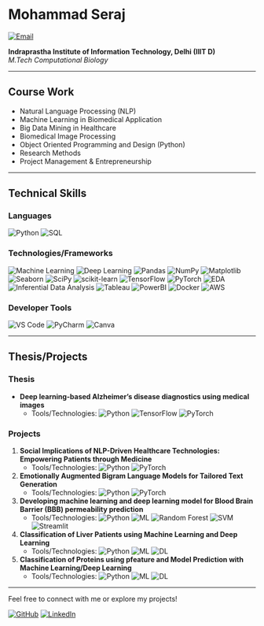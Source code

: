 # Mohammad Seraj

[![Email](https://img.shields.io/badge/Email-mail.serajansari@gmail.com-blue)](mailto:mail.serajansari@gmail.com)

**Indraprastha Institute of Information Technology, Delhi (IIIT D)**  
*M.Tech Computational Biology*

---

## Course Work
- Natural Language Processing (NLP)
- Machine Learning in Biomedical Application
- Big Data Mining in Healthcare
- Biomedical Image Processing
- Object Oriented Programming and Design (Python)
- Research Methods
- Project Management & Entrepreneurship

---

## Technical Skills

### Languages
![Python](https://img.shields.io/badge/Python-3776AB?logo=python&logoColor=white&style=for-the-badge)
![SQL](https://img.shields.io/badge/SQL-4479A1?logo=sql&logoColor=white&style=for-the-badge)

### Technologies/Frameworks
![Machine Learning](https://img.shields.io/badge/Machine%20Learning-FF6F00?logo=AI&logoColor=white&style=for-the-badge)
![Deep Learning](https://img.shields.io/badge/Deep%20Learning-FF6F00?logo=AI&logoColor=white&style=for-the-badge)
![Pandas](https://img.shields.io/badge/Pandas-150458?logo=pandas&logoColor=white&style=for-the-badge)
![NumPy](https://img.shields.io/badge/NumPy-013243?logo=numpy&logoColor=white&style=for-the-badge)
![Matplotlib](https://img.shields.io/badge/Matplotlib-00427E?logo=matplotlib&logoColor=white&style=for-the-badge)
![Seaborn](https://img.shields.io/badge/Seaborn-3776AB?logo=seaborn&logoColor=white&style=for-the-badge)
![SciPy](https://img.shields.io/badge/SciPy-8CAAE6?logo=scipy&logoColor=white&style=for-the-badge)
![scikit-learn](https://img.shields.io/badge/scikit--learn-F7931E?logo=scikit-learn&logoColor=white&style=for-the-badge)
![TensorFlow](https://img.shields.io/badge/TensorFlow-FF6F00?logo=tensorflow&logoColor=white&style=for-the-badge)
![PyTorch](https://img.shields.io/badge/PyTorch-EE4C2C?logo=pytorch&logoColor=white&style=for-the-badge)
![EDA](https://img.shields.io/badge/Exploratory%20Data%20Analysis-0033A0?logo=data&logoColor=white&style=for-the-badge)
![Inferential Data Analysis](https://img.shields.io/badge/Inferential%20Data%20Analysis-008000?logo=data&logoColor=white&style=for-the-badge)
![Tableau](https://img.shields.io/badge/Tableau-E97627?logo=tableau&logoColor=white&style=for-the-badge)
![PowerBI](https://img.shields.io/badge/PowerBI-F2C811?logo=powerbi&logoColor=white&style=for-the-badge)
![Docker](https://img.shields.io/badge/Docker-2496ED?logo=docker&logoColor=white&style=for-the-badge)
![AWS](https://img.shields.io/badge/AWS-232F3E?logo=amazon-aws&logoColor=white&style=for-the-badge)

### Developer Tools
![VS Code](https://img.shields.io/badge/VS%20Code-007ACC?logo=visual-studio-code&logoColor=white&style=for-the-badge)
![PyCharm](https://img.shields.io/badge/PyCharm-000000?logo=pycharm&logoColor=white&style=for-the-badge)
![Canva](https://img.shields.io/badge/Canva-00C4CC?logo=canva&logoColor=white&style=for-the-badge)

---

## Thesis/Projects

### Thesis
- **Deep learning-based Alzheimer’s disease diagnostics using medical images**
  - Tools/Technologies: ![Python](https://img.shields.io/badge/Python-3776AB?logo=python&logoColor=white&style=for-the-badge) ![TensorFlow](https://img.shields.io/badge/TensorFlow-FF6F00?logo=tensorflow&logoColor=white&style=for-the-badge) ![PyTorch](https://img.shields.io/badge/PyTorch-EE4C2C?logo=pytorch&logoColor=white&style=for-the-badge)

### Projects
1. **Social Implications of NLP-Driven Healthcare Technologies: Empowering Patients through Medicine**
   - Tools/Technologies: ![Python](https://img.shields.io/badge/Python-3776AB?logo=python&logoColor=white&style=for-the-badge) ![PyTorch](https://img.shields.io/badge/PyTorch-EE4C2C?logo=pytorch&logoColor=white&style=for-the-badge)
2. **Emotionally Augmented Bigram Language Models for Tailored Text Generation**
   - Tools/Technologies: ![Python](https://img.shields.io/badge/Python-3776AB?logo=python&logoColor=white&style=for-the-badge) ![PyTorch](https://img.shields.io/badge/PyTorch-EE4C2C?logo=pytorch&logoColor=white&style=for-the-badge)
3. **Developing machine learning and deep learning model for Blood Brain Barrier (BBB) permeability prediction**
   - Tools/Technologies: ![Python](https://img.shields.io/badge/Python-3776AB?logo=python&logoColor=white&style=for-the-badge) ![ML](https://img.shields.io/badge/ML-FF6F00?logo=AI&logoColor=white&style=for-the-badge) ![Random Forest](https://img.shields.io/badge/Random%20Forest-8B0000?logo=forest&logoColor=white&style=for-the-badge) ![SVM](https://img.shields.io/badge/SVM-1E90FF?logo=SVM&logoColor=white&style=for-the-badge) ![Streamlit](https://bbbpredict.streamlit.app/)
4. **Classification of Liver Patients using Machine Learning and Deep Learning**
   - Tools/Technologies: ![Python](https://img.shields.io/badge/Python-3776AB?logo=python&logoColor=white&style=for-the-badge) ![ML](https://img.shields.io/badge/ML-FF6F00?logo=AI&logoColor=white&style=for-the-badge) ![DL](https://img.shields.io/badge/DL-FF6F00?logo=AI&logoColor=white&style=for-the-badge)
5. **Classification of Proteins using pfeature and Model Prediction with Machine Learning/Deep Learning**
   - Tools/Technologies: ![Python](https://img.shields.io/badge/Python-3776AB?logo=python&logoColor=white&style=for-the-badge) ![ML](https://img.shields.io/badge/ML-FF6F00?logo=AI&logoColor=white&style=for-the-badge) ![DL](https://img.shields.io/badge/DL-FF6F00?logo=AI&logoColor=white&style=for-the-badge)

---

Feel free to connect with me or explore my projects!

[![GitHub](https://img.shields.io/badge/GitHub-181717?logo=github&logoColor=white&style=for-the-badge)](https://github.com/mohammadserajansari)
[![LinkedIn](https://img.shields.io/badge/LinkedIn-0077B5?logo=linkedin&logoColor=white&style=for-the-badge)](https://www.linkedin.com/in/ansariserajmd/)
